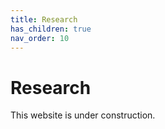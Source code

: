 ```yaml
---
title: Research
has_children: true
nav_order: 10
---
```


# Research 

This website is under construction.




<!--
<div style="display:flow-root; padding:1rem;">
<img style="float: left; width: 150px; margin:0.5rem;" src="headshotsquare.webp">
<h2>This is a test.</h2>
<p> Lorem ipsum Lorem ipsum Lorem ipsum Lorem ipsum Lorem ipsum Lorem ipsum Lorem ipsum Lorem ipsum Lorem ipsum Lorem ipsum Lorem ipsum Lorem ipsum Lorem ipsum Lorem ipsum Lorem ipsum Lorem ipsum Lorem ipsum Lorem ipsum Lorem ipsum Lorem ipsum Lorem ipsum Lorem ipsum Lorem ipsum Lorem ipsum Lorem ipsum Lorem ipsum Lorem ipsum Lorem ipsum Lorem ipsum Lorem ipsum Lorem ipsum Lorem ipsum Lorem ipsum
</div>
-->
